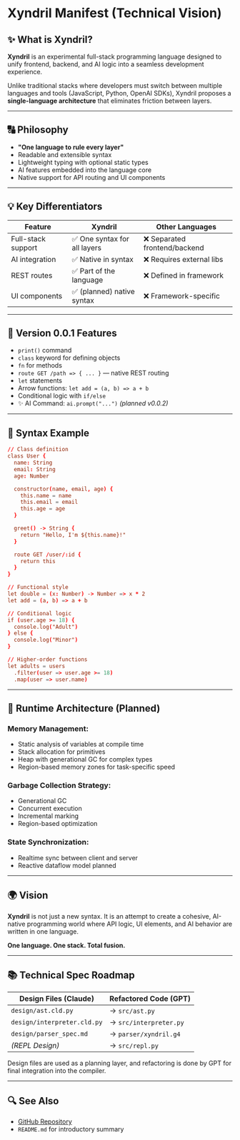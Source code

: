 # Xyndril Manifest (Technical Vision)

## ✨ What is Xyndril?

**Xyndril** is an experimental full-stack programming language designed to unify frontend, backend, and AI logic into a seamless development experience.

Unlike traditional stacks where developers must switch between multiple languages and tools (JavaScript, Python, OpenAI SDKs), Xyndril proposes a **single-language architecture** that eliminates friction between layers.

---

## 🔠 Philosophy

- **"One language to rule every layer"**
- Readable and extensible syntax
- Lightweight typing with optional static types
- AI features embedded into the language core
- Native support for API routing and UI components

---

## 💡 Key Differentiators

| Feature | Xyndril | Other Languages |
|--------|----------|-----------------|
| Full-stack support | ✅ One syntax for all layers | ❌ Separated frontend/backend |
| AI integration | ✅ Native in syntax | ❌ Requires external libs |
| REST routes | ✅ Part of the language | ❌ Defined in framework |
| UI components | ✅ (planned) native syntax | ❌ Framework-specific |

---

## 🚀 Version 0.0.1 Features

- `print()` command
- `class` keyword for defining objects
- `fn` for methods
- `route GET /path => { ... }` — native REST routing
- `let` statements
- Arrow functions: `let add = (a, b) => a + b`
- Conditional logic with `if/else`
- ✨ AI Command: `ai.prompt("...")` *(planned v0.0.2)*

---

## 🔢 Syntax Example

```cf
// Class definition
class User {
  name: String
  email: String
  age: Number

  constructor(name, email, age) {
    this.name = name
    this.email = email
    this.age = age
  }

  greet() -> String {
    return "Hello, I'm ${this.name}!"
  }

  route GET /user/:id {
    return this
  }
}

// Functional style
let double = (x: Number) -> Number => x * 2
let add = (a, b) => a + b

// Conditional logic
if (user.age >= 18) {
  console.log("Adult")
} else {
  console.log("Minor")
}

// Higher-order functions
let adults = users
  .filter(user => user.age >= 18)
  .map(user => user.name)
```

---

## 🚧 Runtime Architecture (Planned)

### Memory Management:
- Static analysis of variables at compile time
- Stack allocation for primitives
- Heap with generational GC for complex types
- Region-based memory zones for task-specific speed

### Garbage Collection Strategy:
- Generational GC
- Concurrent execution
- Incremental marking
- Region-based optimization

### State Synchronization:
- Realtime sync between client and server
- Reactive dataflow model planned

---

## 🌍 Vision

**Xyndril** is not just a new syntax. It is an attempt to create a cohesive, AI-native programming world where API logic, UI elements, and AI behavior are written in one language.

**One language. One stack. Total fusion.**

---

## 📚 Technical Spec Roadmap

| Design Files (Claude) | Refactored Code (GPT) |
|-----------------------|------------------------|
| `design/ast.cld.py` | → `src/ast.py` |
| `design/interpreter.cld.py` | → `src/interpreter.py` |
| `design/parser_spec.md` | → `parser/xyndril.g4` |
| *(REPL Design)* | → `src/repl.py` |

Design files are used as a planning layer, and refactoring is done by GPT for final integration into the compiler.

---

## 🔍 See Also
- [GitHub Repository](https://github.com/maaninentupee/xyndril-kit)
- `README.md` for introductory summary

